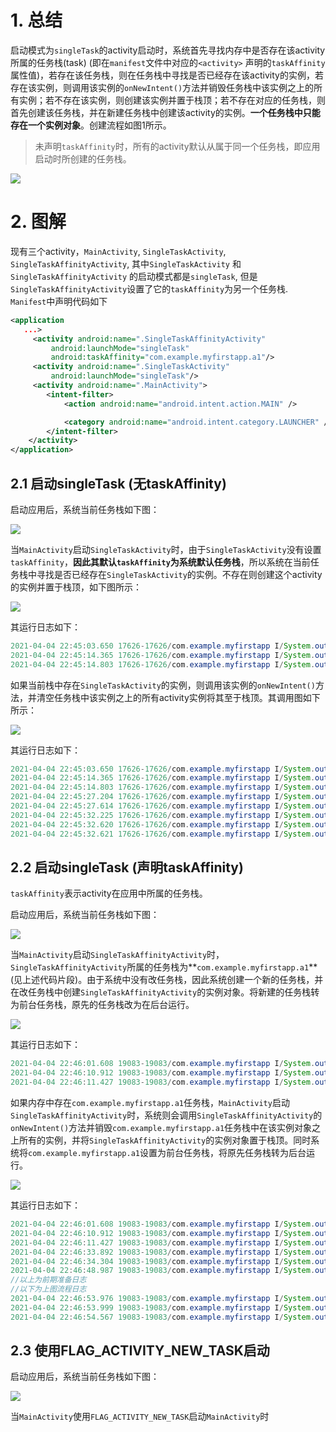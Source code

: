 # 1. 总结

启动模式为`singleTask`的activity启动时，系统首先寻找内存中是否存在该activity所属的任务栈(task) (即在`manifest`文件中对应的`<activity>` 声明的`taskAffinity`属性值)，若存在该任务栈，则在任务栈中寻找是否已经存在该activity的实例，若存在该实例，则调用该实例的`onNewIntent()`方法并销毁任务栈中该实例之上的所有实例；若不存在该实例，则创建该实例并置于栈顶；若不存在对应的任务栈，则首先创建该任务栈，并在新建任务栈中创建该activity的实例。**一个任务栈中只能存在一个实例对象**。创建流程如图1所示。

> 未声明`taskAffinity`时，所有的activity默认从属于同一个任务栈，即应用启动时所创建的任务栈。

![](./assets/singleTask.png)

# 2. 图解

现有三个activity，`MainActivity`, `SingleTaskActivity`, `SingleTaskAffinityActivity`, 其中`SingleTaskActivity` 和`SingleTaskAffinityActivity` 的启动模式都是`singleTask`, 但是`SingleTaskAffinityActivity`设置了它的`taskAffinity`为另一个任务栈. `Manifest`中声明代码如下

```xml
<application
   ...>
     <activity android:name=".SingleTaskAffinityActivity"
         android:launchMode="singleTask"
         android:taskAffinity="com.example.myfirstapp.a1"/>
     <activity android:name=".SingleTaskActivity"
         android:launchMode="singleTask"/>
     <activity android:name=".MainActivity">
        <intent-filter>
            <action android:name="android.intent.action.MAIN" />

            <category android:name="android.intent.category.LAUNCHER" />
        </intent-filter>
    </activity>
</application>
```

## 2.1 启动singleTask (无taskAffinity)

启动应用后，系统当前任务栈如下图：

![](./assets/singleTask_1.png)

当`MainActivity`启动`SingleTaskActivity`时，由于`SingleTaskActivity`没有设置`taskAffinity`，**因此其默认`taskAffinity`为系统默认任务栈**，所以系统在当前任务栈中寻找是否已经存在`SingleTaskActivity`的实例。不存在则创建这个activity的实例并置于栈顶，如下图所示：

![](./assets/singleTask_2.png)

其运行日志如下：

```java
2021-04-04 22:45:03.650 17626-17626/com.example.myfirstapp I/System.out: MainActivity Create. Task Id: 43112
2021-04-04 22:45:14.365 17626-17626/com.example.myfirstapp I/System.out: SingleTaskActivity Create. Task Id: 43112
2021-04-04 22:45:14.803 17626-17626/com.example.myfirstapp I/System.out: MainActivity Stop. Task Id: 43112
```



如果当前栈中存在`SingleTaskActivity`的实例，则调用该实例的`onNewIntent()`方法，并清空任务栈中该实例之上的所有activity实例将其至于栈顶。其调用图如下所示：

![](./assets/singleTask_3.png)

其运行日志如下：

```java
2021-04-04 22:45:03.650 17626-17626/com.example.myfirstapp I/System.out: MainActivity Create. Task Id: 43112
2021-04-04 22:45:14.365 17626-17626/com.example.myfirstapp I/System.out: SingleTaskActivity Create. Task Id: 43112
2021-04-04 22:45:14.803 17626-17626/com.example.myfirstapp I/System.out: MainActivity Stop. Task Id: 43112
2021-04-04 22:45:27.204 17626-17626/com.example.myfirstapp I/System.out: MainActivity Create. Task Id: 43112
2021-04-04 22:45:27.614 17626-17626/com.example.myfirstapp I/System.out: SingleTaskActivity Stop. Task Id: 43112
2021-04-04 22:45:32.225 17626-17626/com.example.myfirstapp I/System.out: SingleTaskActivity onNewIntent. Task Id: 43112
2021-04-04 22:45:32.620 17626-17626/com.example.myfirstapp I/System.out: MainActivity Stop. Task Id: 43112
2021-04-04 22:45:32.621 17626-17626/com.example.myfirstapp I/System.out: MainActivity Destroy. Task Id: 43112
```



## 2.2 启动singleTask (声明taskAffinity)

`taskAffinity`表示activity在应用中所属的任务栈。

启动应用后，系统当前任务栈如下图：

![](./assets/singleTask_1.png)

当`MainActivity`启动`SingleTaskAffinityActivity`时，`SingleTaskAffinityActivity`所属的任务栈为**`com.example.myfirstapp.a1`**(见上述代码片段)。由于系统中没有改任务栈，因此系统创建一个新的任务栈，并在改任务栈中创建`SingleTaskAffinityActivity`的实例对象。将新建的任务栈转为前台任务栈，原先的任务栈改为在后台运行。

![](./assets/singleTask_4.png)

其运行日志如下：

```java
2021-04-04 22:46:01.608 19083-19083/com.example.myfirstapp I/System.out: MainActivity Create. Task Id: 43113
2021-04-04 22:46:10.912 19083-19083/com.example.myfirstapp I/System.out: SingleTaskAffinityActivity Create. Task Id: 43114
2021-04-04 22:46:11.427 19083-19083/com.example.myfirstapp I/System.out: MainActivity Stop. Task Id: 43113
```



如果内存中存在`com.example.myfirstapp.a1`任务栈，`MainActivity`启动`SingleTaskAffinityActivity`时，系统则会调用`SingleTaskAffinityActivity`的`onNewIntent()`方法并销毁`com.example.myfirstapp.a1`任务栈中在该实例对象之上所有的实例，并将`SingleTaskAffinityActivity`的实例对象置于栈顶。同时系统将`com.example.myfirstapp.a1`设置为前台任务栈，将原先任务栈转为后台运行。

![](./assets/singleTask_5.png)

其运行日志如下：

```java
2021-04-04 22:46:01.608 19083-19083/com.example.myfirstapp I/System.out: MainActivity Create. Task Id: 43113
2021-04-04 22:46:10.912 19083-19083/com.example.myfirstapp I/System.out: SingleTaskAffinityActivity Create. Task Id: 43114
2021-04-04 22:46:11.427 19083-19083/com.example.myfirstapp I/System.out: MainActivity Stop. Task Id: 43113
2021-04-04 22:46:33.892 19083-19083/com.example.myfirstapp I/System.out: MainActivity Create. Task Id: 43114
2021-04-04 22:46:34.304 19083-19083/com.example.myfirstapp I/System.out: SingleTaskAffinity Stop. Task Id: 43114
2021-04-04 22:46:48.987 19083-19083/com.example.myfirstapp I/System.out: MainActivity Stop. Task Id: 43114
//以上为前期准备日志
//以下为上图流程日志
2021-04-04 22:46:53.976 19083-19083/com.example.myfirstapp I/System.out: MainActivity Destroy. Task Id: 43114
2021-04-04 22:46:53.999 19083-19083/com.example.myfirstapp I/System.out: SingleTaskAffinityActivity onNewIntent. Task Id: 43114
2021-04-04 22:46:54.567 19083-19083/com.example.myfirstapp I/System.out: MainActivity Stop. Task Id: 43113
```

## 2.3 使用FLAG_ACTIVITY_NEW_TASK启动

启动应用后，系统当前任务栈如下图：

![](./assets/singleTask_1.png)

当`MainActivity`使用`FLAG_ACTIVITY_NEW_TASK`启动`MainActivity`时